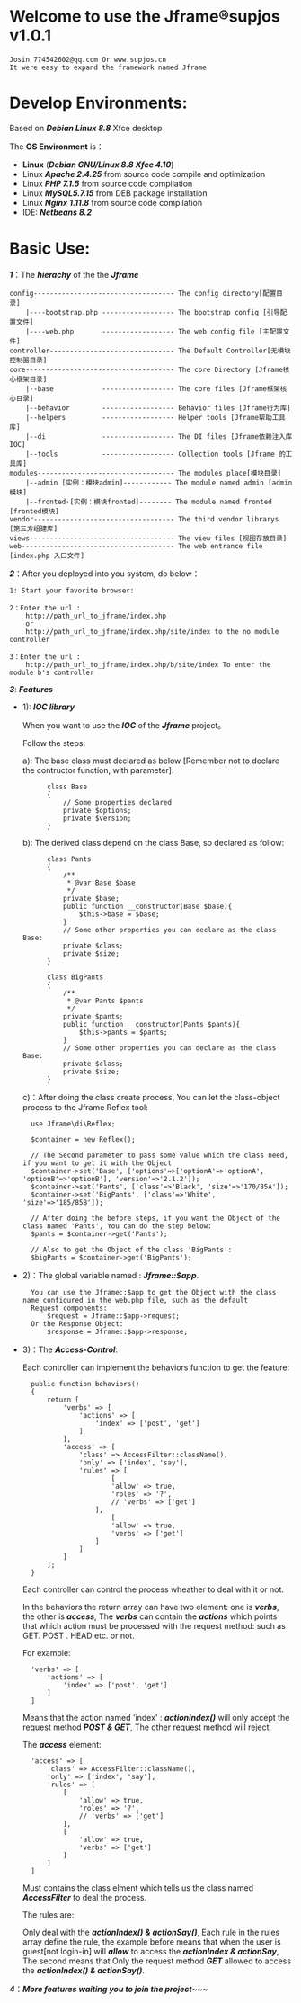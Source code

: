 # Welcome to use the Jframe®supjos v1.0.1 #
	
	Josin 774542602@qq.com Or www.supjos.cn
    It were easy to expand the framework named Jframe

# Develop Environments:

Based on ***Debian Linux 8.8*** Xfce desktop

The **OS Environment** is：

- **Linux** (***Debian GNU/Linux 8.8 Xfce 4.10***)
- Linux ***Apache 2.4.25*** from source code compile and optimization
- Linux ***PHP 7.1.5*** from source code compilation
- Linux ***MySQL5.7.15*** from DEB package installation
- Linux ***Nginx 1.11.8*** from source code compilation
- IDE: ***Netbeans 8.2***

# Basic Use:

***1***：The ***hierachy*** of the the ***Jframe***
    
    config----------------------------------- The config directory[配置目录]
        |----bootstrap.php ------------------ The bootstrap config [引导配置文件]
        |----web.php       ------------------ The web config file [主配置文件]
    controller------------------------------- The Default Controller[无模块控制器目录]
    core------------------------------------- The core Directory [Jframe核心框架目录]
        |--base            ------------------ The core files [Jframe框架核心目录]
        |--behavior        ------------------ Behavior files [Jframe行为库]
        |--helpers         ------------------ Helper tools [Jframe帮助工具库]
        |--di              ------------------ The DI files [Jframe依赖注入库IOC]
        |--tools           ------------------ Collection tools [Jframe 的工具库]
    modules---------------------------------- The modules place[模块目录]
        |--admin [实例：模块admin]------------ The module named admin [admin模块]
        |--fronted·[实例：模块fronted]-------- The module named fronted [fronted模块]
    vendor----------------------------------- The third vendor librarys [第三方组建库]
    views------------------------------------ The view files [视图存放目录]
    web-------------------------------------- The web entrance file [index.php 入口文件]

***2***：After you deployed into you system, do below：
    
    1: Start your favorite browser:
    
    2：Enter the url : 
		http://path_url_to_jframe/index.php 
		or
		http://path_url_to_jframe/index.php/site/index to the no module controller

    3：Enter the url :
		http://path_url_to_jframe/index.php/b/site/index To enter the module b's controller

***3***: ***Features***
    
- 1): ***IOC library***
	
	When you want to use the ***IOC*** of the ***Jframe*** project。
	
	Follow the steps:

	a): The base class must declared as below [Remember not to declare the contructor function, with parameter]:

            class Base
            {
                // Some properties declared
                private $options;
                private $version;
            }

	b): The derived class depend on the class Base, so declared as follow:

            class Pants
            {
                /**
                 * @var Base $base
                 */
                private $base;
                public function __constructor(Base $base){
                    $this->base = $base;
                }
                // Some other properties you can declare as the class Base:
                private $class;
                private $size;
            }

            class BigPants
            {
                /**
                 * @var Pants $pants
                 */
                private $pants;
                public function __constructor(Pants $pants){
                    $this->pants = $pants;
                }
                // Some other properties you can declare as the class Base:
                private $class;
                private $size;
            }

	c)：After doing the class create process, You can let the class-object process to the Jframe Reflex tool:
    
        use Jframe\di\Reflex;

        $container = new Reflex();

        // The Second parameter to pass some value which the class need, if you want to get it with the Object
        $container->set('Base', ['options'=>['optionA'=>'optionA', 'optionB'=>'optionB'], 'version'=>'2.1.2']);
        $container->set('Pants', ['class'=>'Black', 'size'=>'170/85A']);
        $container->set('BigPants', ['class'=>'White', 'size'=>'185/85B']);

        // After doing the before steps, if you want the Object of the class named 'Pants', You can do the step below:
        $pants = $container->get('Pants');

        // Also to get the Object of the class 'BigPants':
        $bigPants = $container->get('BigPants');

- 2)：The global variable named : ***Jframe::$app***.
        
        You can use the Jframe::$app to get the Object with the class name configured in the web.php file, such as the default
        Request components:
            $request = Jframe::$app->request;
        Or the Response Object:
            $response = Jframe::$app->response;

- 3)：The ***Access-Control***:
        
	Each controller can implement the behaviors function to get the feature:

		public function behaviors()
		{
		    return [
		        'verbs' => [
		            'actions' => [
		                'index' => ['post', 'get']
		            ]
		        ],
		        'access' => [
		            'class' => AccessFilter::className(),
		            'only' => ['index', 'say'],
		            'rules' => [
		                    [
		                    'allow' => true,
		                    'roles' => '?',
		                	// 'verbs' => ['get']
		                ],
		                    [
		                    'allow' => true,
		                    'verbs' => ['get']
		                ]
		            ]
		        ]
		    ];
		}
	Each controller can control the process wheather to deal with it or not.
	
	In the behaviors the return array can have two element: one is ***verbs***, the other is ***access***, The ***verbs*** can contain the ***actions*** which points that which action must be processed with the request method: such as GET. POST . HEAD etc. or not.
	
	For example:
		     
		'verbs' => [
		    'actions' => [
		        'index' => ['post', 'get']
		    ]
		]
	Means that the action named 'index' : ***actionIndex()*** will only accept the request method ***POST & GET***, The other request method will reject.

	The ***access*** element:
		
		'access' => [
		    'class' => AccessFilter::className(),
		    'only' => ['index', 'say'],
		    'rules' => [
		        [
		            'allow' => true,
		            'roles' => '?',
		            // 'verbs' => ['get']
		        ],
		        [
		            'allow' => true,
		            'verbs' => ['get']
		        ]
		    ]
		]
	Must contains the class elment which tells us the class named ***AccessFilter*** to deal the process.

	The rules are:
	
	Only deal with the ***actionIndex() & actionSay()***, Each rule in the rules array define the rule, the example before means that when the user is guest[not login-in] will ***allow*** to access the ***actionIndex & actionSay***, The second means that Only the request method ***GET*** allowed to access the ***actionIndex() & actionSay()***.

***4***：***More features waiting you to join the project~~~***